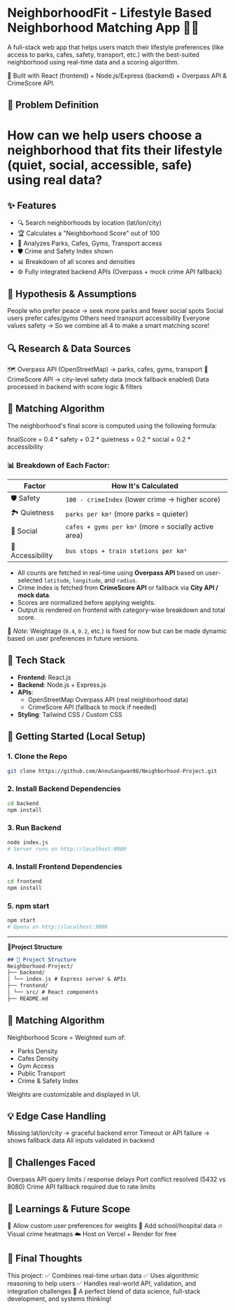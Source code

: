 # NeighborhoodFit - Lifestyle Based Neighborhood Matching App 🏡✨
A full-stack web app that helps users match their lifestyle preferences (like access to parks, cafes, safety, transport, etc.) with the best-suited neighborhood using real-time data and a scoring algorithm.

🚀 Built with React (frontend) + Node.js/Express (backend) + Overpass API & CrimeScore API.

## 🧠 Problem Definition
# How can we help users choose a neighborhood that fits their lifestyle (quiet, social, accessible, safe) using real data?

## ✨ Features
- 🔍 Search neighborhoods by location (lat/lon/city)
- 🏆 Calculates a "Neighborhood Score" out of 100
- 🌳 Analyzes Parks, Cafes, Gyms, Transport access
- 🛡️ Crime and Safety Index shown
- 📊 Breakdown of all scores and densities
- ⚙️ Fully integrated backend APIs (Overpass + mock crime API fallback)

## 🧪 Hypothesis & Assumptions
People who prefer peace → seek more parks and fewer social spots
Social users prefer cafes/gyms
Others need transport accessibility
Everyone values safety
→ So we combine all 4 to make a smart matching score!

## 🔍 Research & Data Sources
🗺️ Overpass API (OpenStreetMap) → parks, cafes, gyms, transport
🔐 CrimeScore API → city-level safety data (mock fallback enabled)
Data processed in backend with score logic & filters

## 🧠 Matching Algorithm

The neighborhood's final score is computed using the following formula:

finalScore =
0.4 * safety +
0.2 * quietness +
0.2 * social +
0.2 * accessibility

### 📊 Breakdown of Each Factor:

| Factor         | How It's Calculated                                   |
|----------------|--------------------------------------------------------|
| 🛡️ Safety       | `100 - crimeIndex` (lower crime → higher score)       |
| 🏞️ Quietness    | `parks per km²` (more parks = quieter)                |
| 🤝 Social       | `cafes + gyms per km²` (more = socially active area)  |
| 🚉 Accessibility| `bus stops + train stations per km²`                  |

- All counts are fetched in real-time using **Overpass API** based on user-selected `latitude`, `longitude`, and `radius`.
- Crime Index is fetched from **CrimeScore API** or fallback via **City API / mock data**.
- Scores are normalized before applying weights.
- Output is rendered on frontend with category-wise breakdown and total score.

📌 *Note:* Weightage (`0.4`, `0.2`, etc.) is fixed for now but can be made dynamic based on user preferences in future versions.



## 🔧 Tech Stack
- **Frontend**: React.js
- **Backend**: Node.js + Express.js
- **APIs**:
  - OpenStreetMap Overpass API (real neighborhood data)
  - CrimeScore API (fallback to mock if needed)
- **Styling**: Tailwind CSS / Custom CSS


## 🚀 Getting Started (Local Setup)

### 1. Clone the Repo
```bash
git clone https://github.com/AnnuSangwan98/Neighborhood-Project.git

```
### 2. Install Backend Dependencies
```bash
cd backend
npm install
```
### 3. Run Backend
```bash
node index.js
# Server runs on http://localhost:8080
```
### 4. Install Frontend Dependencies
```bash
cd frontend
npm install
```
### 5. npm start
```bash
npm start
# Opens on http://localhost:3000
```

---

📍**Project Structure**
```md
## 📁 Project Structure
Neighborhood-Project/
├── backend/
│ └── index.js # Express server & APIs
├── frontend/
│ └── src/ # React components
├── README.md

```
## 🧠 Matching Algorithm
Neighborhood Score = Weighted sum of:
- Parks Density
- Cafes Density
- Gym Access
- Public Transport
- Crime & Safety Index

Weights are customizable and displayed in UI.

## 💡 Edge Case Handling
Missing lat/lon/city → graceful backend error
Timeout or API failure → shows fallback data
All inputs validated in backend

##  🧗 Challenges Faced
Overpass API query limits / response delays
Port conflict resolved (5432 vs 8080)
Crime API fallback required due to rate limits

## 🔭 Learnings & Future Scope
🔢 Allow custom user preferences for weights
🏫 Add school/hospital data
🔥 Visual crime heatmaps
☁️ Host on Vercel + Render for free

## 📌 Final Thoughts
This project:
✅ Combines real-time urban data
✅ Uses algorithmic reasoning to help users
✅ Handles real-world API, validation, and integration challenges
🔖 A perfect blend of data science, full-stack development, and systems thinking!









